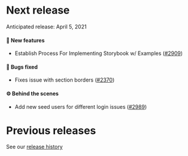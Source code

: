 # Next release

Anticipated release: April 5, 2021

#### 🚀 New features

- Establish Process For Implementing Storybook w/ Examples ([#2909])

#### 🐛 Bugs fixed

- Fixes issue with section borders ([#2370])

#### ⚙️ Behind the scenes

- Add new seed users for different login issues ([#2989])

# Previous releases

See our [release history](https://github.com/CMSgov/eAPD/releases)

[#2370]: https://github.com/CMSgov/eAPD/issues/2370
[#2909]: https://github.com/CMSgov/eAPD/issues/2909
[#2989]: https://github.com/CMSgov/eAPD/issues/2989
